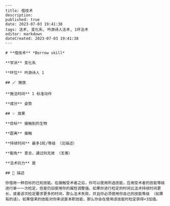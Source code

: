 
    ---
    title: 借技术
    description: 
    published: true
    date: 2023-07-03 19:41:38
    tags: 法术, 变化系, 吟游诗人法术, 1环法术
    editor: markdown
    dateCreated: 2023-07-03 19:41:38
    ---

    # **借技术** *Borrow skill*

    **学派** 变化系 

    **环位** 吟游诗人 1

    ## 🪄 施放

    **施法时间** 1 标准动作

    **成分** 姿势

    ## ✨ 效果 

    **目标** 接触到的生物 

    **距离** 接触  

    **持续时间** 最多1轮/等级 （见描述） 

    **豁免** 意志，通过则无效 （无害）

    **法术抗力** 是

    ## 📖 描述

    你借用一种目标的已知技能。在接触受术者之后，你可以使用所选技能，应用受术者的技能等级进行单一一次检定，但是仍旧使用你的属性调整值。如果你进行检定的时间比法术持续时间更长，或者该次检定要求更多的时间，那么法术失败，并且你必须使用你自己的技能等级 （如果有的话）。如果借来的技能对你来说是本职技能，那么你会在使用该技能时检定获得+3加值。
    